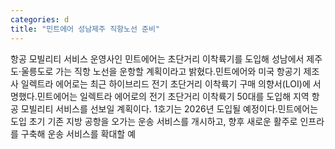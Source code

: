 ```yaml
---
categories: d
title: "민트에어 성남제주 직항노선 준비"
---
```

항공 모빌리티 서비스 운영사인 민트에어는 초단거리 이착륙기를 도입해 성남에서 제주도·울릉도로 가는 직항 노선을 운항할 계획이라고 밝혔다.민트에어와 미국 항공기 제조사 일렉트라 에어로는 최근 하이브리드 전기 초단거리 이착륙기 구매 의향서(LOI)에 서명했다.민트에어는 일렉트라 에어로의 전기 초단거리 이착륙기 50대를 도입해 지역 항공 모빌리티 서비스를 선보일 계획이다. 1호기는 2026년 도입될 예정이다.민트에어는 도입 초기 기존 지방 공항을 오가는 운송 서비스를 개시하고, 향후 새로운 활주로 인프라를 구축해 운송 서비스를 확대할 예